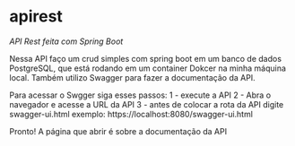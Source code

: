 # apirest
*API Rest feita com Spring Boot*

Nessa API faço um crud simples com spring boot em um banco de dados PostgreSQL, que está rodando em um container Dokcer na minha máquina local.
Também utilizo Swagger para fazer a documentação da API.

Para acessar o Swgger siga esses passos:
 1 - execute a API
 2 - Abra o navegador e acesse a URL da API
 3 - antes de colocar a rota da API digite swagger-ui.html
    exemplo: https://localhost:8080/swagger-ui.html
    
  Pronto!
  A página que abrir é sobre a documentação da API
